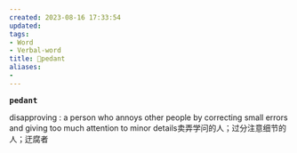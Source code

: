 ```yaml
---
created: 2023-08-16 17:33:54
updated: 
tags: 
- Word
- Verbal-word
title: 🚩pedant
aliases:
- 
---
```


<pre><strong>pedant</strong></pre>
disapproving
: a person who annoys other people by correcting small errors and giving too much attention to minor details卖弄学问的人；过分注意细节的人；迂腐者